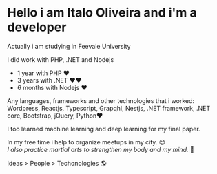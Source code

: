 # Hello i am Italo Oliveira and i'm a developer

Actually i am studying in Feevale University 

I did work with PHP, .NET and Nodejs
- 1 year with PHP ❤️
- 3 years with .NET ❤️❤️
- 6 months with Nodejs ❤️
  
Any languages, frameworks and other technologies that i worked: Wordpress, Reactjs, Typescript, Grapqhl, Nestjs, .NET framework, .NET core, Bootstrap, jQuery, Python❤️

I too learned machine learning and deep learning for my final paper. 

In my free time i help to organize meetups in my city. 😊  
*I also practice martial arts to strengthen my body and my mind.* 👊
  
Ideas > People > Techonologies 🌎
  

